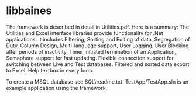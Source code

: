# libbaines
The framework is described in detail in Utilities.pdf.
Here is a summary:
The Utilities and Excel interface libraries provide functionality for .Net applications:
It includes 
  Filtering, Sorting and Editing of data,
  Segregation of Duty,
  Column Design,
  Multi-language support,
  User Logging,
  User Blocking after periods of inactivity,
  Timer initiated termination of an Application,
  Semaphore support for fast updating.
  Flexible connection support for switching between Live and Test databases.
  Filtered and sorted data export to Excel.
  Help textbox in every form.

To create a MSQL database see SQL\readme.txt.
TestApp/TestApp.sln is an example application using the framework.
